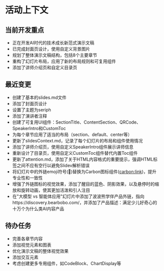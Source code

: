 # 活动上下文

## 当前开发重点

- 正在开发AI时代的技术成长新范式演示文稿
- 已完成封面页设计，使用自定义背景图片
- 规划了整体演示文稿结构，包括8个主要章节
- 重构了幻灯片布局，应用了新的布局规则和可复用组件
- 添加了讲师介绍页和自定义目录页

## 最近变更

- 创建了基本的slides.md文件
- 添加了封面页设计
- 设置了主题为seriph
- 添加了演讲者注释
- 创建了可复用UI组件：SectionTitle、ContentSection、QRCode、SpeakerIntro和CustomToc
- 为每个章节应用了适当的布局（section、default、center等）
- 更新了slidesContext.md，记录了每个幻灯片的布局和组件使用情况
- 添加了讲师介绍页，使用自定义SpeakerIntro组件展示讲师信息
- 重新设计了目录页，使用自定义CustomToc组件替代内置Toc组件
- 更新了attention.md，添加了关于HTML内容格式的重要提示，强调HTML标签之间不应有空行以避免Slidev解析错误
- 将幻灯片中的外链emoji符号(🔗)替换为Carbon图标组件(<carbon:link>)，提升专业性和一致性
- 增强了外链图标的视觉效果，添加了醒目的蓝色、阴影效果，以及悬停时的缩放和旋转动画，使其更加活泼和引人注目
- 在"大模型 vs 智能体应用"幻灯片中添加了波波熊学伴产品外链，指向https://discovery.bearbobo.com/，并添加了产品描述：满足少儿好奇心的十万个为什么类AI内容产品

## 待办任务

- 完善各章节内容
- 添加视觉元素和图表
- 优化演示文稿的整体视觉效果
- 添加交互元素
- 考虑创建更多专用组件，如CodeBlock、ChartDisplay等